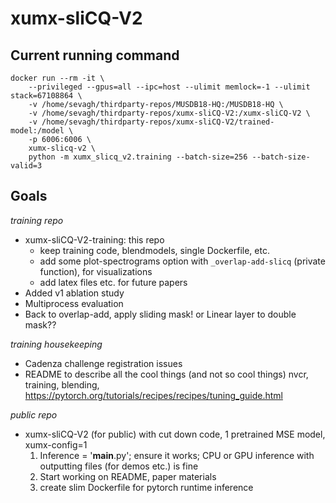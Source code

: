 # xumx-sliCQ-V2

## Current running command

```
docker run --rm -it \
    --privileged --gpus=all --ipc=host --ulimit memlock=-1 --ulimit stack=67108864 \
    -v /home/sevagh/thirdparty-repos/MUSDB18-HQ:/MUSDB18-HQ \
    -v /home/sevagh/thirdparty-repos/xumx-sliCQ-V2:/xumx-sliCQ-V2 \
    -v /home/sevagh/thirdparty-repos/xumx-sliCQ-V2/trained-model:/model \
    -p 6006:6006 \
    xumx-slicq-v2 \
    python -m xumx_slicq_v2.training --batch-size=256 --batch-size-valid=3
```

## Goals

*training repo*
* xumx-sliCQ-V2-training: this repo
    * keep training code, blendmodels, single Dockerfile, etc.
    * add some plot-spectrograms option with `_overlap-add-slicq` (private function), for visualizations
    * add latex files etc. for future papers
* Added v1 ablation study
* Multiprocess evaluation
* Back to overlap-add, apply sliding mask! or Linear layer to double mask??

*training housekeeping*
* Cadenza challenge registration issues
* README to describe all the cool things (and not so cool things)
    nvcr, training, blending, <https://pytorch.org/tutorials/recipes/recipes/tuning_guide.html>

*public repo*
* xumx-sliCQ-V2 (for public) with cut down code, 1 pretrained MSE model, xumx-config=1
    1. Inference = '__main__.py'; ensure it works; CPU or GPU inference with outputting files (for demos etc.) is fine
    1. Start working on README, paper materials
    1. create slim Dockerfile for pytorch runtime inference
